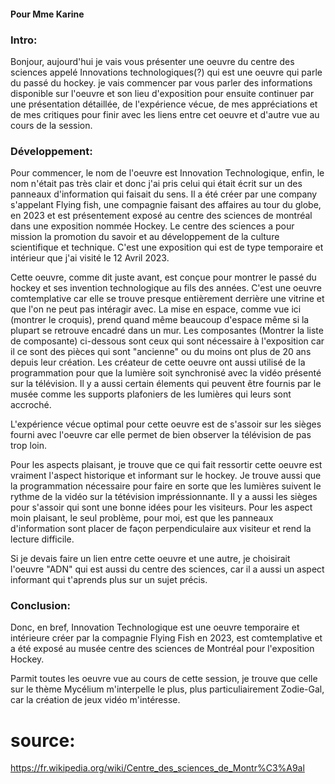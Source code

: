 #### Pour Mme Karine

### Intro:
Bonjour, aujourd'hui je vais vous présenter une oeuvre du centre des sciences appelé Innovations technologiques(?) qui est une oeuvre qui parle du passé du hockey.
je vais commencer par vous parler des informations disponible sur l'oeuvre et son lieu d'exposition pour ensuite continuer par une présentation détaillée, de l'expérience vécue, de mes appréciations et de mes critiques pour finir avec les liens entre cet oeuvre et d'autre vue au cours de la session.

### Développement: 
Pour commencer, le nom de l'oeuvre est Innovation Technologique, enfin, le nom n'était pas très clair et donc j'ai pris celui qui était écrit sur un des panneaux d'information qui faisait du sens. Il a été créer par une company s'appelant Flying fish, une compagnie faisant des affaires au tour du globe, en 2023 et est présentement exposé au centre des sciences de montréal dans une exposition nommée Hockey. Le centre des sciences a pour mission la promotion du savoir et au développement de la culture scientifique et technique. C'est une exposition qui est de type temporaire et intérieur que j'ai visité le 12 Avril 2023.

Cette oeuvre, comme dit juste avant, est conçue pour montrer le passé du hockey et ses invention technologique au fils des années. C'est une oeuvre comtemplative car elle se trouve presque entièrement derrière une vitrine et que l'on ne peut pas intéragir avec. La mise en espace, comme vue ici (montrer le croquis), prend quand même beaucoup d'espace même si la plupart se retrouve encadré dans un mur. Les composantes (Montrer la liste de composante) ci-dessous sont ceux qui sont nécessaire à l'exposition car il ce sont des pièces qui sont "ancienne" ou du moins ont plus de 20 ans depuis leur création. Les créateur de cette oeuvre ont aussi utilisé de la programmation pour que la lumière soit synchronisé avec la vidéo présenté sur la télévision. Il y a aussi certain élements qui peuvent être fournis par le musée comme les supports plafoniers de les lumières qui leurs sont accroché.

L'expérience vécue optimal pour cette oeuvre est de s'assoir sur les sièges fourni avec l'oeuvre car elle permet de bien observer la télévision de pas trop loin.

Pour les aspects plaisant, je trouve que ce qui fait ressortir cette oeuvre est vraiment l'aspect historique et informant sur le hockey. Je trouve aussi que la programmation nécessaire pour faire en sorte que les lumières suivent le rythme de la vidéo sur la tétévision impréssionnante. Il y a aussi les sièges pour s'assoir qui sont une bonne idées pour les visiteurs. Pour les aspect moin plaisant, le seul problème, pour moi, est que les panneaux d'information sont placer de façon perpendiculaire aux visiteur et rend la lecture difficile.

Si je devais faire un lien entre cette oeuvre et une autre, je choisirait l'oeuvre "ADN" qui est aussi du centre des sciences, car il a aussi un aspect informant qui t'aprends plus sur un sujet précis.

### Conclusion:
Donc, en bref, Innovation Technologique est une oeuvre temporaire et intérieure créer par la compagnie Flying Fish en 2023, est comtemplative et a été exposé au musée centre des sciences de Montréal pour l'exposition Hockey.

Parmit toutes les oeuvre vue au cours de cette session, je trouve que celle sur le thème Mycélium m'interpelle le plus, plus particuliairement Zodie-Gal, car la création de jeux vidéo m'intéresse.


# source: 
https://fr.wikipedia.org/wiki/Centre_des_sciences_de_Montr%C3%A9al
